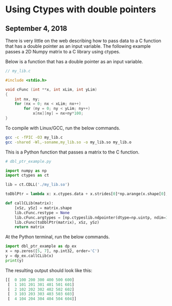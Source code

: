 
# Using Ctypes with double pointers
## September 4, 2018


There is very little on the web describing how to pass data to a C function that has a double pointer as an input variable. The following example passes a 2D Numpy matrix to a C library using ctypes.

Below is a function that has a double pointer as an input variable.

```c
// my_lib.c

#include <stdio.h>

void cFunc (int **x, int xLim, int yLim)
{
    int nx, ny;
    for (nx = 0; nx < xLim; nx++)
        for (ny = 0; ny < yLim; ny++)
            x[nx][ny] = nx+ny*100;
}
```
To compile with Linux/GCC, run the below commands.

```sh
gcc -c -fPIC -O3 my_lib.c
gcc -shared -Wl,-soname,my_lib.so -o my_lib.so my_lib.o
```
This is a Python function that passes a matrix to the C function.

```python
# dbl_ptr_example.py

import numpy as np
import ctypes as ct

lib = ct.CDLL('./my_lib.so')

toDblPtr = lambda x: x.ctypes.data + x.strides[0]*np.arange(x.shape[0], dtype=np.uintp)

def callCLib(matrix):
    [xSz, ySz] = matrix.shape
    lib.cFunc.restype = None
    lib.cFunc.argtypes = [np.ctypeslib.ndpointer(dtype=np.uintp, ndim=1)] +  [ct.c_uint]*2
    lib.cFunc(toDblPtr(matrix), xSz, ySz)
    return matrix
```
At the Python terminal, run the below commands.

```python
import dbl_ptr_example as dp_ex
x = np.zeros([5, 7], np.int32, order='C')
y = dp_ex.callCLib(x)
print(y)
```
The resulting output should look like this:

```python
[[  0 100 200 300 400 500 600]
 [  1 101 201 301 401 501 601]
 [  2 102 202 302 402 502 602]
 [  3 103 203 303 403 503 603]
 [  4 104 204 304 404 504 604]]
```
